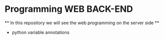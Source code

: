 # Programming WEB BACK-END
** In this repository we will see the web programming on the server side **
- python variable annotations
